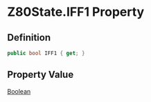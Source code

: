 # Z80State.IFF1 Property
## Definition

```c#
public bool IFF1 { get; }
```

## Property Value

[Boolean](https://learn.microsoft.com/en-gb/dotnet/api/System.Boolean)
